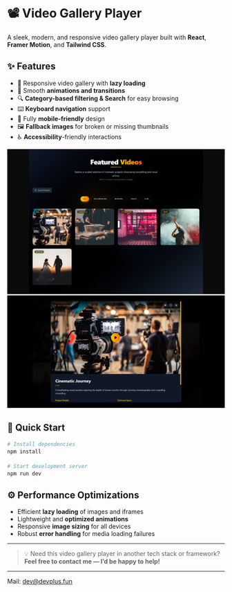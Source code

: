 # 📽️ Video Gallery Player

A sleek, modern, and responsive video gallery player built with **React**, **Framer Motion**, and **Tailwind CSS**.

## ✨ Features

* 🎥 Responsive video gallery with **lazy loading**
* 🎨 Smooth **animations and transitions**
* 🔍 **Category-based filtering & Search** for easy browsing
* ⌨️ **Keyboard navigation** support
* 📱 Fully **mobile-friendly** design
* 🖼️ **Fallback images** for broken or missing thumbnails
* ♿ **Accessibility**-friendly interactions

![Preview](public/preview1.png "Preview")
![Preview](public/preview2.png "Preview")

## 🚀 Quick Start

```bash
# Install dependencies
npm install

# Start development server
npm run dev
```

## ⚙️ Performance Optimizations

* Efficient **lazy loading** of images and iframes
* Lightweight and **optimized animations**
* Responsive **image sizing** for all devices
* Robust **error handling** for media loading failures

---

> 💡 Need this video gallery player in another tech stack or framework?
> **Feel free to contact me — I’d be happy to help!**

---

Mail: dev@devplus.fun
